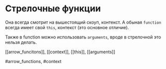 # Стрелочные функции

Она всегда смотрит на вышестоящий скоуп, контекст. А обыная `function` всегда имеет свой `this`, контекст (это основное отличие).

Также в function можно использовать `arguments`, вроде в стрелочной это нельзя делать.

[[arrow_funcitons]], [[context]], [[this]], [[arguments]]

#arrow_functions, #context